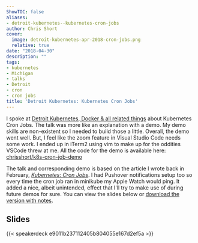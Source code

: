 ```yaml
---
ShowTOC: false
aliases:
- detroit-kubernetes--kubernetes-cron-jobs
author: Chris Short
cover:
  image: detroit-kubernetes-apr-2018-cron-jobs.png
  relative: true
date: "2018-04-30"
description: ""
tags:
- kubernetes
- Michigan
- talks
- Detroit
- cron
- cron jobs
title: 'Detroit Kubernetes: Kubernetes Cron Jobs'
---
```


I spoke at [Detroit Kubernetes, Docker & all related things](https://www.meetup.com/Detroit-Kubernetes-Docker-all-things-Cloud-Native/events/249593802/) about Kubernetes Cron Jobs. The talk was more like an explanation with a demo. My demo skills are non-existent so I needed to build those a little. Overall, the demo went well. But, I feel like the zoom feature in Visual Studio Code needs some work. I ended up in iTerm2 using vim to make up for the oddities VSCode threw at me. All the code for the demo is available here: [chrisshort/k8s-cron-job-demo](https://gitlab.com/chrisshort/k8s-cron-job-demo)


The talk and corresponding demo is based on the article I wrote back in February, [*Kubernetes: Cron Jobs*](/kubernetes-cron-jobs/). I had Pushover notifications setup too so every time the cron job ran in minikube my Apple Watch would ping. It added a nice, albeit unintended, effect that I'll try to make use of during future demos for sure. You can view the slides below or [download the version with notes](https://shortcdn.com/chrisshort/pdf/Kubernetes-Cron-Jobs-Notes.pdf).

## Slides

{{< speakerdeck e9011b237112405b804055e167d2ef5a >}}
